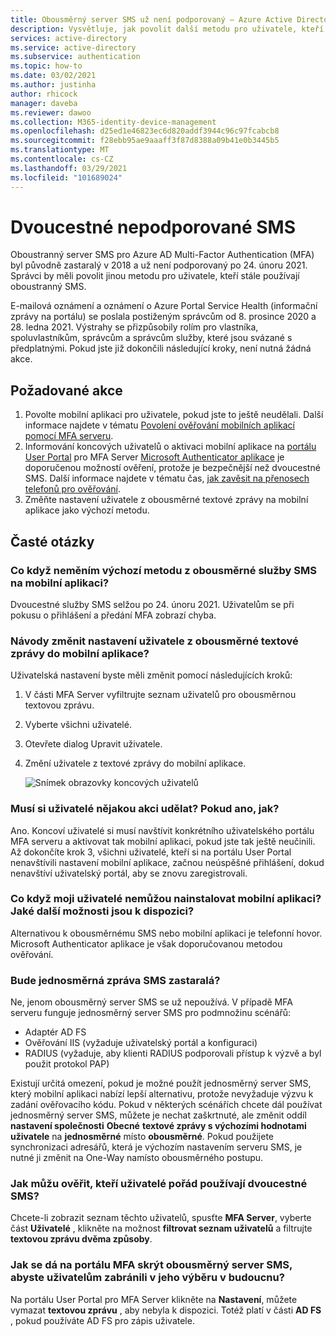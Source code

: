 ```yaml
---
title: Obousměrný server SMS už není podporovaný – Azure Active Directory
description: Vysvětluje, jak povolit další metodu pro uživatele, kteří stále používají dvoucestné SMS.
services: active-directory
ms.service: active-directory
ms.subservice: authentication
ms.topic: how-to
ms.date: 03/02/2021
ms.author: justinha
author: rhicock
manager: daveba
ms.reviewer: dawoo
ms.collection: M365-identity-device-management
ms.openlocfilehash: d25ed1e46823ec6d820addf3944c96c97fcabcb8
ms.sourcegitcommit: f28ebb95ae9aaaff3f87d8388a09b41e0b3445b5
ms.translationtype: MT
ms.contentlocale: cs-CZ
ms.lasthandoff: 03/29/2021
ms.locfileid: "101689024"
---
```

# <a name="two-way-sms-unsupported"></a>Dvoucestné nepodporované SMS

Oboustranný server SMS pro Azure AD Multi-Factor Authentication (MFA) byl původně zastaralý v 2018 a už není podporovaný po 24. únoru 2021. Správci by měli povolit jinou metodu pro uživatele, kteří stále používají oboustranný SMS.

E-mailová oznámení a oznámení o Azure Portal Service Health (informační zprávy na portálu) se poslala postiženým správcům od 8. prosince 2020 a 28. ledna 2021. Výstrahy se přizpůsobily rolím pro vlastníka, spoluvlastníkům, správcům a správcům služby, které jsou svázané s předplatnými. Pokud jste již dokončili následující kroky, není nutná žádná akce.

## <a name="required-actions"></a>Požadované akce

1. Povolte mobilní aplikaci pro uživatele, pokud jste to ještě neudělali. Další informace najdete v tématu [Povolení ověřování mobilních aplikací pomocí MFA serveru](howto-mfaserver-deploy-mobileapp.md).
1. Informování koncových uživatelů o aktivaci mobilní aplikace na [portálu User Portal](howto-mfaserver-deploy-userportal.md) pro MFA Server [Microsoft Authenticator aplikace](https://www.microsoft.com/en-us/account/authenticator) je doporučenou možností ověření, protože je bezpečnější než dvoucestné SMS. Další informace najdete v tématu čas, [jak zavěsit na přenosech telefonů pro ověřování](https://techcommunity.microsoft.com/t5/azure-active-directory-identity/it-s-time-to-hang-up-on-phone-transports-for-authentication/ba-p/1751752).
1. Změňte nastavení uživatele z obousměrné textové zprávy na mobilní aplikace jako výchozí metodu.

## <a name="faq"></a>Časté otázky

### <a name="what-if-i-dont-change-the-default-method-from-two-way-sms-to-the-mobile-app"></a>Co když neměním výchozí metodu z obousměrné služby SMS na mobilní aplikaci?
Dvoucestné služby SMS selžou po 24. únoru 2021. Uživatelům se při pokusu o přihlášení a předání MFA zobrazí chyba.

### <a name="how-do-i-change-the-user-settings-from-two-way-text-message-to-mobile-app"></a>Návody změnit nastavení uživatele z obousměrné textové zprávy do mobilní aplikace?

Uživatelská nastavení byste měli změnit pomocí následujících kroků:

1. V části MFA Server vyfiltrujte seznam uživatelů pro obousměrnou textovou zprávu.
1. Vyberte všichni uživatelé.
1. Otevřete dialog Upravit uživatele.
1. Změní uživatele z textové zprávy do mobilní aplikace.

   ![Snímek obrazovky koncových uživatelů](media/how-to-authentication-two-way-sms-unsupported/end-users.png)

### <a name="do-my-users-need-to-take-any-action-if-yes-how"></a>Musí si uživatelé nějakou akci udělat? Pokud ano, jak?
Ano. Koncoví uživatelé si musí navštívit konkrétního uživatelského portálu MFA serveru a aktivovat tak mobilní aplikaci, pokud jste tak ještě neučinili. Až dokončíte krok 3, všichni uživatelé, kteří si na portálu User Portal nenavštívili nastavení mobilní aplikace, začnou neúspěšné přihlášení, dokud nenavštíví uživatelský portál, aby se znovu zaregistrovali.

### <a name="what-if-my-users-cant-install-the-mobile-app-what-other-options-do-they-have"></a>Co když moji uživatelé nemůžou nainstalovat mobilní aplikaci? Jaké další možnosti jsou k dispozici?
Alternativou k obousměrnému SMS nebo mobilní aplikaci je telefonní hovor. Microsoft Authenticator aplikace je však doporučovanou metodou ověřování.

### <a name="will-one-way-sms-be-deprecated-as-well"></a>Bude jednosměrná zpráva SMS zastaralá?
Ne, jenom obousměrný server SMS se už nepoužívá. V případě MFA serveru funguje jednosměrný server SMS pro podmnožinu scénářů:

- Adaptér AD FS
- Ověřování IIS (vyžaduje uživatelský portál a konfiguraci)
- RADIUS (vyžaduje, aby klienti RADIUS podporovali přístup k výzvě a byl použit protokol PAP)

Existují určitá omezení, pokud je možné použít jednosměrný server SMS, který mobilní aplikaci nabízí lepší alternativu, protože nevyžaduje výzvu k zadání ověřovacího kódu.
Pokud v některých scénářích chcete dál používat jednosměrný server SMS, můžete je nechat zaškrtnuté, ale změnit oddíl **nastavení společnosti** **Obecné** **textové zprávy s výchozími hodnotami uživatele** na **jednosměrné** místo **obousměrné**. Pokud použijete synchronizaci adresářů, která je výchozím nastavením serveru SMS, je nutné ji změnit na One-Way namísto obousměrného postupu.

### <a name="how-can-i-check-which-users-are-still-using-two-way-sms"></a>Jak můžu ověřit, kteří uživatelé pořád používají dvoucestné SMS?
Chcete-li zobrazit seznam těchto uživatelů, spusťte **MFA Server**, vyberte část **Uživatelé** , klikněte na možnost **filtrovat seznam uživatelů** a filtrujte **textovou zprávu dvěma způsoby**.

### <a name="how-do-we-hide-two-way-sms-as-an-option-in-the-mfa-portal-to-prevent-users-from-selecting-it-in-the-future"></a>Jak se dá na portálu MFA skrýt obousměrný server SMS, abyste uživatelům zabránili v jeho výběru v budoucnu?
Na portálu User Portal pro MFA Server klikněte na **Nastavení**, můžete vymazat **textovou zprávu** , aby nebyla k dispozici. Totéž platí v části **AD FS** , pokud používáte AD FS pro zápis uživatele.

